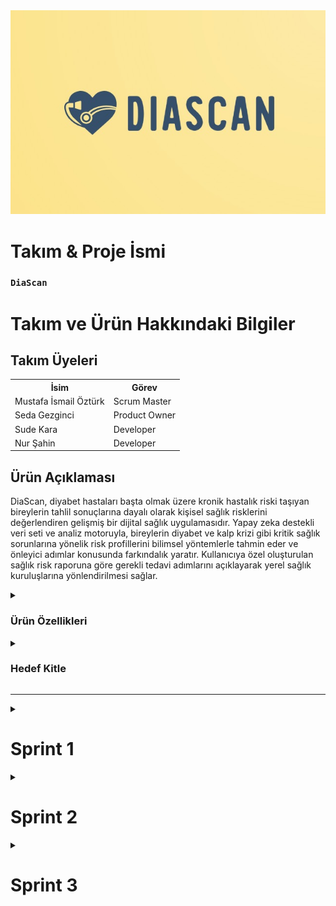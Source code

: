
<html>
<body>
<img src="screenshots/logo.jpeg" style="max-width: 100%; height: auto;">

# **Takım & Proje İsmi**

### **`DiaScan`**

# Takım ve Ürün Hakkındaki Bilgiler

  ## Takım Üyeleri

  <table>
    <tr>
      <th>İsim</th>
      <th>Görev</th>
    </tr>
    <tr>
      <td>Mustafa İsmail Öztürk</td>
      <td>Scrum Master</td>
    </tr>
    <tr>
      <td>Seda Gezginci</td>
      <td>Product Owner</td>
    </tr>
    <tr>
      <td>Sude Kara</td>
      <td>Developer</td>
    </tr>
    <tr>
      <td>Nur Şahin</td>
      <td>Developer</td>
    </tr>
  
  </table>

  
  
  
  
  
  
  
  ## Ürün Açıklaması
  DiaScan, diyabet hastaları başta olmak üzere kronik hastalık riski taşıyan bireylerin tahlil sonuçlarına dayalı olarak kişisel sağlık risklerini değerlendiren gelişmiş bir dijital sağlık uygulamasıdır. Yapay zeka destekli veri seti ve analiz motoruyla, bireylerin diyabet ve kalp krizi gibi kritik sağlık sorunlarına yönelik risk profillerini bilimsel yöntemlerle tahmin eder ve önleyici adımlar konusunda farkındalık yaratır. Kullanıcıya özel oluşturulan sağlık risk raporuna göre gerekli tedavi adımlarını açıklayarak yerel sağlık kuruluşlarına yönlendirilmesi sağlar.

  <details>
    <summary><h3>Ürün Özellikleri</h3></summary>

  <h2>Akıllı Tahlil Verisi Analizi:</h2>
    <p>Kan şekeri, HbA1c, kolesterol düzeyleri, tansiyon gibi medikal tahlil sonuçlarını detaylı analiz eder.</p>

  <h2>Hastalık Risk Skoru Hesaplama:</h2>
    <p>Yapay zeka algoritmaları ile kalp krizi, felç, böbrek yetmezliği gibi komplikasyonlara yönelik kişisel risk skorları üretir.</p>

  <h2>Zaman İçinde Değişim Takibi:</h2>
    <p>Kullanıcının düzenli sağlık verilerini kıyaslayarak, risk faktörlerindeki olumlu ya da olumsuz gelişmeleri gösterir.</p>

  <h2>Öneri ve Uyarı Sistemi:</h2>
    <p>Risk seviyesi yüksek çıktığında kullanıcıyı bilgilendirir ve yaşam tarzı değişikliği, doktor görüşmesi gibi önerilerde bulunur.</p>

  <h2>Güvenli Veri Saklama ve Gizlilik:</h2>
    <p>Sağlık verileri şifreli olarak saklanır ve kullanıcı onayı olmadan üçüncü kişilerle paylaşılmaz.</p>

  </details>

  <details>
    <summary><h3>Hedef Kitle</h3></summary>
    <p>DiaScan, sağlık verilerini bilinçli şekilde yönetmek isteyen bireyler için geliştirilmiş kapsamlı bir analiz uygulamasıdır. Özellikle Tip 1 ve Tip 2 diyabet hastalarının kan şekeri, HbA1c gibi değerlerini takip ederek hastalıklarını daha iyi yönetmelerine yardımcı olurken, kalp krizi ve böbrek yetmezliği gibi komplikasyonlara karşı kişiye özel risk skorları sunar. Ailesinde kronik hastalık öyküsü bulunan ya da yaşam tarzı nedeniyle risk altında olduğunu düşünen bireyler için erken uyarı sistemiyle önemli bir rehberdir. Henüz tanı konulmamış ancak sağlık verilerini yorumlamakta zorlanan bireyler de tahlil sonuçlarını sade ve anlaşılır grafiklerle değerlendirme fırsatı bulur. Sağlık profesyonelleri ise hastalarının verilerini daha etkin izleyebilir ve risk analizlerini dijital ortamda hastalarıyla paylaşarak danışan takibini kolaylaştırabilir. Kısacası, ister mevcut bir rahatsızlığı olsun, ister sağlığını koruma bilinciyle hareket eden biri olsun, DiaScan herkesin sağlık yönetiminde bilinçli adımlar atmasını destekleyen güvenilir bir yol arkadaşıdır.</p>
  </details>

  --- 

  <details>
    <summary><h1>Sprint 1</h1></summary>


  <details>
    <summary><h3>Sprint 1 - Google Collab Link</h3></summary>
  <table style="width: 100%;">
    <tr>
      <td colspan="4" style="text-align: center;"><a href="https://colab.research.google.com/drive/1rtukOjivKSLa3CVLPMKQJGOUScvI5B1_?usp=sharing">Collab Linki</a></td>
  </table>
  </details>

  <details>
    <summary><h3>Sprint 1 - Daily Scrum</h3></summary>
  <table style="width: 100%;">
    <tr>
      <td colspan="1" style="width: 25%;"><img src="screenshots/1.png" style="max-width: 100%; height: auto;"></td>
    </tr>
    <tr>
      <td colspan="4"><img src="screenshots/2.png" style="max-width: 100%; height: auto;"></td>
    </tr>
    <tr>
      <td colspan="4"><img src="screenshots/3.png" style="max-width: 100%; height: auto;"></td>
    </tr>
    <tr>
      <td colspan="4"><img src="screenshots/4.png" style="max-width: 100%; height: auto;"></td>
    </tr>
  </table>
  </details>

**Sprint Notları**:

    - Daily Scrum toplantılarını yapmak için 'Google Meet' tercih edildi.
    
    - Veri setlerini düzenlemek ve eğitmek için 'Google Collab' tercih edildi.

    - Proje yönetimi için 'Jira' programı tercih edildi.

    - UI dizaynı için 'Figma' programı tercih edildi.

    - Web ve mobil platform tercih edildi.

    - Mobil geliştirme için Flutter tercih edildi. 

    - Uygulama veri tabanı için 'Firebase' tercih edildi.
    
  - **Sprint için Belirlenen Toplam Puan**: 120 puan
  - **Tamamlanan Puan**: `(120 puan tamamlandı)`
  - **Sprint Tamamlama Mantığı**: Sprint görevleri ekip içinde eşit şekilde dağıtıldı ve her bir görev 20 puan olmak üzere toplam 6 görev tamamlandı.
  
  - **Sprint Review:**
    - Birinci Sprint için ağırlıklı olarak veri setleri üzerine çalıştık.
    - Kaggle üzerinden diyabet hastalarının kan analizi verileri içeren veri setleri bulduk.
    - Yeteneklerimize göre kod yazma, tasarım ve makine öğrenimi kısımlarının kimde olması gerektiğine karar verdik.
    - Sprint için 2 görev belirledik ve yaşanan tüm aksaklıklara rağmen başarılı şekilde tüm görevleri tamamladık.
    - Projemizin hedef kitlesini ve çalışma mantığını net şekilde belirledik.
  
  - **Sprint Retrospective:**
    - İkinci Sprint için ağırlıklı olarak web ve uygulama tasarımı üzerine çalışmaya karar verdik .
    - Daily Scrum toplantıları sürekli aksıyor, saatlerimizi müsaitlik durumlarına göre düzenlemeliyiz
    - Kod yazamayanların iş yükünü takım içinde daha dengeli paylaştırmalıyız.
 </details>

 <details>
    <summary><h1>Sprint 2</h1></summary>
 <a href="https://miro.com/app/board/uXjVJcKGRqU=/?share_link_id=163986261049">Miro Board Linki</a>

  <details>
    <summary><h3>Sprint 2 - Miro Board Screen Shots</h3></summary>
  <table style="width: 100%;">
    <tr>
      <td colspan="1" style="width: 25%;"><img src="screenshots/miro1.jpeg" style="max-width: 100%; height: auto;"></td>
    </tr>
    <tr>
      <td colspan="4"><img src="screenshots/miro2.jpeg" style="max-width: 100%; height: auto;"></td>
    </tr>
  </table>
  </details>

  <details>
    <summary><h3>Sprint 2 - Daily Scrum Screen Shots</h3></summary>
  <table style="width: 100%;">
    <tr>
      <td colspan="1" style="width: 25%;"><img src="screenshots/daily1.png" style="max-width: 100%; height: auto;"></td>
    </tr>
    <tr>
      <td colspan="4"><img src="screenshots/daily2.png" style="max-width: 100%; height: auto;"></td>
    </tr>
    <tr>
      <td colspan="4"><img src="screenshots/daily3.png" style="max-width: 100%; height: auto;"></td>
    </tr>
  </table>
  </details>

**Sprint Notları**:

    - Diyabet hastalığının modeli geliştirilmiştir.
    
    - Hastanın Pedigree değeri direkt değer olarak alınamayacağından pedigree için ayriyeten bir model kurulmuştur.

    - Ürünün mobil uygulaması için Flutter’dan çalışmalara başlanmıştır.

    - Ürünün web sitesi için çalışmalara başlanmıştır.
    
    
  - **Sprint için Belirlenen Toplam Puan**: 100 puan
  - **Tamamlanan Puan**: `(100 puan tamamlandı)`
  - **Sprint Tamamlama Mantığı**: Sprint görevleri ekip içinde eşit şekilde dağıtıldı ve her bir görev 20 puan olmak üzere toplam 5 görev tamamlandı.
  
  - **Sprint Review:**
    - İkinci sprint için ağırlıklı yapay zeka modeli geliştirilmesi için çalışıldı.
    - Birinci sprinte göre ekip halinde daha aktif çalışıldı.
    - Bir üye iletişimi kesti ve 4 kişi kaldık.
    - Web ve mobil için frontend çalışmalarına başlandı.
  
  - **Sprint Retrospective:**
    - Üçüncü Sprint için ağırlıklı olarak web ve uygulama tasarımı üzerine çalışmaya karar verdik .
    - Daily Scrum toplantıları artık aksamıyor, daha çok yazılı olarak iletişim kuruyoruz.
    - Artık backend geliştirmeye başlamalıyız.
 </details>
  </details>


   <details>
    <summary><h1>Sprint 3</h1></summary>
    **Product Backlog URL**: <a href="https://miro.com/app/board/uXjVJcKGRqU=/?share_link_id=163986261049">Miro Board Linki</a>


  <details>
    <summary><h3>Sprint 3 - Google Collab Link</h3></summary>
  <table style="width: 100%;">
    <tr>
      <td colspan="4" style="text-align: center;"><a href="https://colab.research.google.com/drive/1rtukOjivKSLa3CVLPMKQJGOUScvI5B1_?usp=sharing">Collab Linki</a></td>
  </table>
  </details>

  <details>
    <summary><h3>Sprint 3 - Daily Scrum</h3></summary>
  <table style="width: 100%;">
    <tr>
      <td colspan="1" style="width: 25%;"><img src="screenshots/sprint3_1.jpg" style="max-width: 100%; height: auto;"></td>
    </tr>
    <tr>
      <td colspan="4"><img src="screenshots/sprint3_2.jpg" style="max-width: 100%; height: auto;"></td>
    </tr>
    <tr>
      <td colspan="4"><img src="screenshots/sprint3_3.jpg" style="max-width: 100%; height: auto;"></td>
    </tr>
    <tr>
      <td colspan="4"><img src="screenshots/sprint3_4.jpg" style="max-width: 100%; height: auto;"></td>
    </tr>
  </table>
  </details>

**Sprint Notları**:

    - Mobil uygulamanın geliştirme süreci tamamlanmıştır.

    - Web sitesi için frontend ve backend çalışmaları başarıyla tamamlanmıştır.

    - Ürün, belirli test verileri ile test edilerek kişiye özel diyet listesi oluşturuldu.

    - Web ve mobil uygulamanın kullanıcı arayüzü iyileştirmeleri yapılmış, kullanıcı deneyimi (UX) odaklı tasarım güncellemeleri uygulanmıştır.

    - Firebase ile kullanıcı kimlik doğrulama ve veri güvenliği için gerekli yapılandırmalar tamamlanmıştır.
    
  - **Sprint için Belirlenen Toplam Puan**: 100 puan
  - **Tamamlanan Puan**: `(100 puan tamamlandı)`
  - **Sprint Tamamlama Mantığı**: Sprint görevleri ekip içinde eşit şekilde dağıtıldı ve her bir görev 20 puan olmak üzere toplam 5 görev tamamlandı.
  
  - **Sprint Review:**
    - Üçüncü sprintte, mobil uygulama ve web sitesi için hem frontend hem de backend geliştirme süreçleri tamamlandı.
    - Ürün, test verileriyle başarılı bir şekilde test edilerek kişiye özel diyet listesi oluşturuldu.
    - Ekip içi iletişim ve görev takibi daha düzenli hale geldi.
    - Firebase ile kullanıcı kimlik doğrulama ve veri güvenliği yapılandırmaları gerçekleştirildi.
    - Sprint kapsamında belirlenen tüm hedefler zamanında ve eksiksiz şekilde tamamlandı.
  
  - **Sprint Retrospective:**
    - Bu sprintte ekip içi görev paylaşımı ve iletişim önceki sprintlere göre daha dengeli ve verimliydi.
    - Daily Scrum toplantıları devam ediyor, daha çok yazılı olarak iletişim kuruyoruz.
    - Mobil ve web uygulamasının tamamlanması motivasyonu artırdı; ancak yapay zeka entegrasyonu ve test süreçlerinde daha fazla koordinasyon gerektiği görüldü.
 </details>


